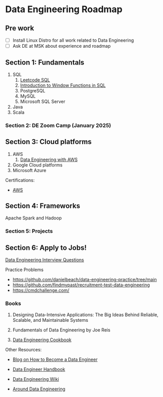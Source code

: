 # Data Engineering Roadmap

## Pre work 
- [ ] Install Linux Distro for all work related to Data Engineering
- [ ] Ask DE at MSK about experience and roadmap

## Section 1: Fundamentals

1. SQL
   1. [Leetcode SQL](https://leetcode.com/problemset/database/)
   2. [Introduction to Window Functions in SQL](https://khashtamov.com/en/sql-window-functions/)
   3. PostgreSQL
   4. MySQL
   5. Microsoft SQL Server
2. Java
3. Scala



### Section 2: DE Zoom Camp (January 2025)

## Section 3: Cloud platforms
1. AWS
   1. [Data Engineering with AWS](https://github.com/PacktPublishing/Data-Engineering-with-AWS)
2. Google Cloud platforms
3. Microsoft Azure


Certifications:
- [AWS](https://aws.amazon.com/certification/certified-data-engineer-associate/)

## Section 4: Frameworks
Apache Spark and Hadoop


### Section 5: Projects



## Section 6: Apply to Jobs!

[Data Engineering Interview Questions](https://github.com/OBenner/data-engineering-interview-questions?tab=readme-ov-file)

Practice Problems
- https://github.com/danielbeach/data-engineering-practice/tree/main
- https://github.com/findmypast/recruitment-test-data-engineering
- https://cmdchallenge.com/


### Books 
1. Designing Data-Intensive Applications: The Big Ideas Behind Reliable, Scalable, and Maintainable Systems
   
2. Fundamentals of Data Engineering by Joe Reis

3. [Data Engineering Cookbook](https://github.com/andkret/Cookbook/tree/master?tab=readme-ov-file)



Other Resources:
- [Blog on How to Become a Data Engineer](https://khashtamov.com/en/how-to-become-a-data-engineer/)

- [Data Engineer Handbook](https://github.com/DataExpert-io/data-engineer-handbook?tab=readme-ov-file)

- [Data Engineering Wiki](https://dataengineering.wiki/Index)

- [Around Data Engineering](https://github.com/abhishek-ch/around-dataengineering?tab=readme-ov-file)

